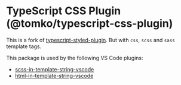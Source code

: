 # TypeScript CSS Plugin (@tomko/typescript-css-plugin)

This is a fork of [typescript-styled-plugin](https://github.com/microsoft/typescript-styled-plugin). But with `css`, `scss` and `sass` template tags.

This package is used by the following VS Code plugins:

* [scss-in-template-string-vscode](https://github.com/tomko-team/scss-in-template-string-vscode)
* [html-in-template-string-vscode](https://github.com/tomko-team/html-in-template-string-vscode)
